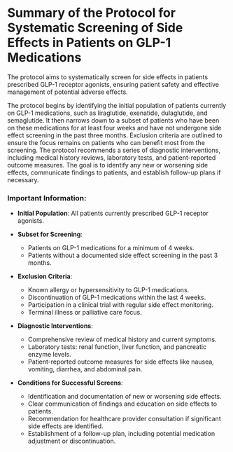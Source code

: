 # Summary of the Protocol for Systematic Screening of Side Effects in Patients on GLP-1 Medications

The protocol aims to systematically screen for side effects in patients prescribed GLP-1 receptor agonists, ensuring patient safety and effective management of potential adverse effects.

The protocol begins by identifying the initial population of patients currently on GLP-1 medications, such as liraglutide, exenatide, dulaglutide, and semaglutide. It then narrows down to a subset of patients who have been on these medications for at least four weeks and have not undergone side effect screening in the past three months. Exclusion criteria are outlined to ensure the focus remains on patients who can benefit most from the screening. The protocol recommends a series of diagnostic interventions, including medical history reviews, laboratory tests, and patient-reported outcome measures. The goal is to identify any new or worsening side effects, communicate findings to patients, and establish follow-up plans if necessary.

### Important Information:

- **Initial Population**: All patients currently prescribed GLP-1 receptor agonists.
- **Subset for Screening**:
  - Patients on GLP-1 medications for a minimum of 4 weeks.
  - Patients without a documented side effect screening in the past 3 months.

- **Exclusion Criteria**:
  - Known allergy or hypersensitivity to GLP-1 medications.
  - Discontinuation of GLP-1 medications within the last 4 weeks.
  - Participation in a clinical trial with regular side effect monitoring.
  - Terminal illness or palliative care focus.

- **Diagnostic Interventions**:
  - Comprehensive review of medical history and current symptoms.
  - Laboratory tests: renal function, liver function, and pancreatic enzyme levels.
  - Patient-reported outcome measures for side effects like nausea, vomiting, diarrhea, and abdominal pain.

- **Conditions for Successful Screens**:
  - Identification and documentation of new or worsening side effects.
  - Clear communication of findings and education on side effects to patients.
  - Recommendation for healthcare provider consultation if significant side effects are identified.
  - Establishment of a follow-up plan, including potential medication adjustment or discontinuation.